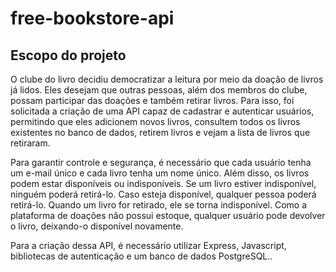 # free-bookstore-api

## Escopo do projeto
O clube do livro decidiu democratizar a leitura por meio da doação de livros já lidos. Eles desejam que outras pessoas, além dos membros do clube, possam participar das doações e também retirar livros. Para isso, foi solicitada a criação de uma API capaz de cadastrar e autenticar usuários, permitindo que eles adicionem novos livros, consultem todos os livros existentes no banco de dados, retirem livros e vejam a lista de livros que retiraram.

Para garantir controle e segurança, é necessário que cada usuário tenha um e-mail único e cada livro tenha um nome único. Além disso, os livros podem estar disponíveis ou indisponíveis. Se um livro estiver indisponível, ninguém poderá retirá-lo. Caso esteja disponível, qualquer pessoa poderá retirá-lo. Quando um livro for retirado, ele se torna indisponível. Como a plataforma de doações não possui estoque, qualquer usuário pode devolver o livro, deixando-o disponível novamente.

Para a criação dessa API, é necessário utilizar Express, Javascript, bibliotecas de autenticação e um banco de dados PostgreSQL..
